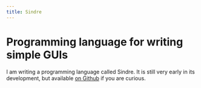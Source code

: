 ```yaml
---
title: Sindre
---
```


Programming language for writing simple GUIs
===

I am writing a programming language called Sindre.  It is still very
early in its development, but available [on
Github](https://github.com/Athas/Sindre) if you are curious.
